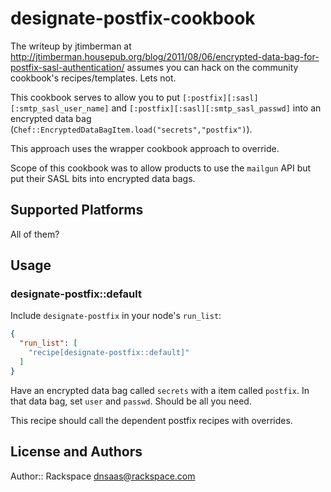 # designate-postfix-cookbook

The writeup by jtimberman at http://jtimberman.housepub.org/blog/2011/08/06/encrypted-data-bag-for-postfix-sasl-authentication/
assumes you can hack on the community cookbook's recipes/templates.  Lets not.

This cookbook serves to allow you to put `[:postfix][:sasl][:smtp_sasl_user_name]`
and `[:postfix][:sasl][:smtp_sasl_passwd]` into an encrypted data bag
(`Chef::EncryptedDataBagItem.load("secrets","postfix")`).

This approach uses the wrapper cookbook approach to override.

Scope of this cookbook was to allow products to use the `mailgun` API 
but put their SASL bits into encrypted data bags.

## Supported Platforms

All of them?

## Usage

### designate-postfix::default

Include `designate-postfix` in your node's `run_list`:

```json
{
  "run_list": [
    "recipe[designate-postfix::default]"
  ]
}
```

Have an encrypted data bag called `secrets` with a item called `postfix`.  In
that data bag, set `user` and `passwd`.  Should be all you need.

This recipe should call the dependent postfix recipes with overrides.

## License and Authors

Author:: Rackspace <dnsaas@rackspace.com>
